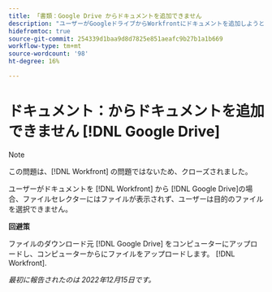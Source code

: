 ```yaml
---
title: 「書類：Google Drive からドキュメントを追加できません
description: "ユーザーがGoogleドライブからWorkfrontにドキュメントを追加しようとすると、ファイルセレクターにファイルが表示されず、ユーザーは目的のファイルを選択できません。"
hidefromtoc: true
source-git-commit: 254339d1baa9d8d7825e851aeafc9b27b1a1b669
workflow-type: tm+mt
source-wordcount: '98'
ht-degree: 16%

---
```



# ドキュメント：からドキュメントを追加できません [!DNL Google Drive]

<!--On WF and WFP TOCs-->

>[!NOTE]
>
>この問題は、[!DNL Workfront] の問題ではないため、クローズされました。

ユーザーがドキュメントを [!DNL Workfront] から [!DNL Google Drive]の場合、ファイルセレクターにはファイルが表示されず、ユーザーは目的のファイルを選択できません。

**回避策**

ファイルのダウンロード元 [!DNL Google Drive] をコンピューターにアップロードし、コンピューターからにファイルをアップロードします。 [!DNL Workfront].

_最初に報告されたのは 2022年12月15日です。_

